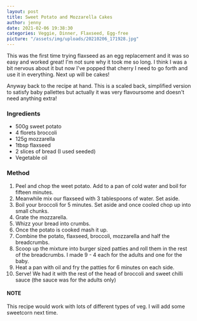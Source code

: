 ```yaml
---
layout: post
title: Sweet Potato and Mozzarella Cakes
author: jenny
date: 2021-02-06 19:38:30
categories: Veggie, Dinner, Flaxseed, Egg-free
picture: "/assets/img/uploads/20210206_171928.jpg"
---
```


This was the first time trying flaxseed as an egg replacement and it was so easy and worked great! I'm not sure why it took me so long. I think I was a bit nervous about it but now I've popped that cherry I need to go forth and use it in everything. Next up will be cakes!

Anyway back to the recipe at hand. This is a scaled back, simplified version to satisfy baby pallettes but actually it was very flavoursome and doesn't need anything extra!

### Ingredients

- 500g sweet potato
- 4 florets broccoli
- 125g mozzarella
- 1tbsp flaxseed
- 2 slices of bread (I used seeded)
- Vegetable oil

### Method

1. Peel and chop the weet potato. Add to a pan of cold water and boil for fifteen minutes.
2. Meanwhile mix our flaxseed with 3 tablespoons of water. Set aside.
3. Boil your broccoli for 5 minutes. Set aside and once cooled chop up into small chunks.
4. Grate the mozzarella.
5. Whizz your bread into crumbs.
6. Once the potato is cooked mash it up.
7. Combine the potato, flaxseed, broccoli, mozzarella and half the breadcrumbs. 
8. Scoop up the mixture into burger sized patties and roll them in the rest of the breadcrumbs. I made 9 - 4 each for the adults and one for the baby.
9. Heat a pan with oil and fry the patties for 6 minutes on each side.
10. Serve! We had it with the rest of the head of broccoli and sweet chilli sauce (the sauce was for the adults only)

#### NOTE

This recipe would work with lots of different types of veg. I will add some sweetcorn next time.
